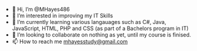 - 👋 Hi, I’m @MHayes486
- 👀 I’m interested in improving my IT Skills
- 🌱 I’m currently learning various langauages such as C#, Java, JavaScript, HTML, PHP and CSS (as part of a Bachelors program in IT)
- 💞️ I’m looking to collaborate on nothing as yet, until my course is finised.
- 📫 How to reach me mhayesstudy@gmail.com

<!---
MHayes486/MHayes486 is a ✨ special ✨ repository because its `README.md` (this file) appears on your GitHub profile.
You can click the Preview link to take a look at your changes.
--->

